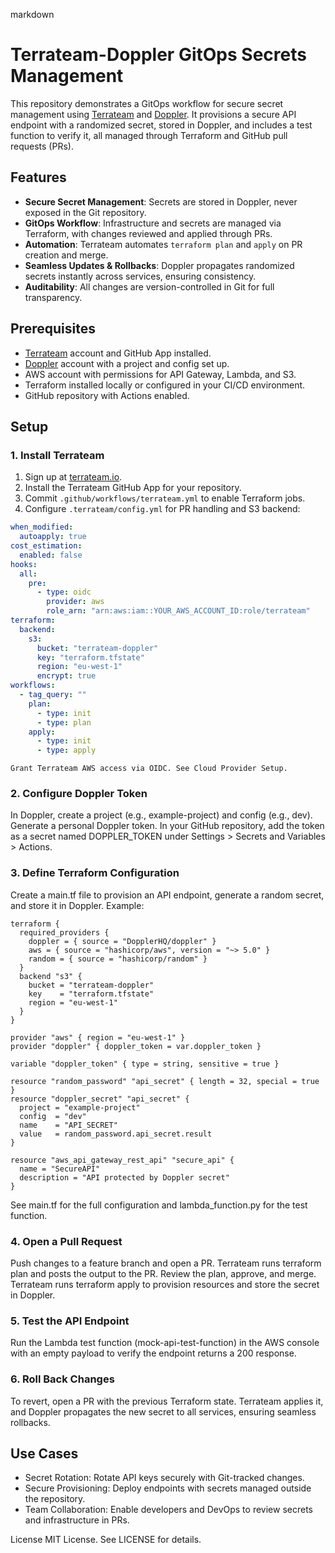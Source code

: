 markdown

# Terrateam-Doppler GitOps Secrets Management

This repository demonstrates a GitOps workflow for secure secret management using [Terrateam](https://terrateam.io) and [Doppler](https://doppler.com). It provisions a secure API endpoint with a randomized secret, stored in Doppler, and includes a test function to verify it, all managed through Terraform and GitHub pull requests (PRs).

## Features

- **Secure Secret Management**: Secrets are stored in Doppler, never exposed in the Git repository.
- **GitOps Workflow**: Infrastructure and secrets are managed via Terraform, with changes reviewed and applied through PRs.
- **Automation**: Terrateam automates `terraform plan` and `apply` on PR creation and merge.
- **Seamless Updates & Rollbacks**: Doppler propagates randomized secrets instantly across services, ensuring consistency.
- **Auditability**: All changes are version-controlled in Git for full transparency.

## Prerequisites

- [Terrateam](https://terrateam.io) account and GitHub App installed.
- [Doppler](https://doppler.com) account with a project and config set up.
- AWS account with permissions for API Gateway, Lambda, and S3.
- Terraform installed locally or configured in your CI/CD environment.
- GitHub repository with Actions enabled.

## Setup

### 1. Install Terrateam
1. Sign up at [terrateam.io](https://terrateam.io).
2. Install the Terrateam GitHub App for your repository.
3. Commit `.github/workflows/terrateam.yml` to enable Terraform jobs.
4. Configure `.terrateam/config.yml` for PR handling and S3 backend:

```yaml
when_modified:
  autoapply: true
cost_estimation:
  enabled: false
hooks:
  all:
    pre:
      - type: oidc
        provider: aws
        role_arn: "arn:aws:iam::YOUR_AWS_ACCOUNT_ID:role/terrateam"
terraform:
  backend:
    s3:
      bucket: "terrateam-doppler"
      key: "terraform.tfstate"
      region: "eu-west-1"
      encrypt: true
workflows:
  - tag_query: ""
    plan:
      - type: init
      - type: plan
    apply:
      - type: init
      - type: apply
```

    Grant Terrateam AWS access via OIDC. See Cloud Provider Setup.

### 2. Configure Doppler Token
In Doppler, create a project (e.g., example-project) and config (e.g., dev).
Generate a personal Doppler token.
In your GitHub repository, add the token as a secret named DOPPLER_TOKEN under Settings > Secrets and Variables > Actions.

### 3. Define Terraform Configuration
Create a main.tf file to provision an API endpoint, generate a random secret, and store it in Doppler. Example:

```hcl
terraform {
  required_providers {
    doppler = { source = "DopplerHQ/doppler" }
    aws = { source = "hashicorp/aws", version = "~> 5.0" }
    random = { source = "hashicorp/random" }
  }
  backend "s3" {
    bucket = "terrateam-doppler"
    key    = "terraform.tfstate"
    region = "eu-west-1"
  }
}

provider "aws" { region = "eu-west-1" }
provider "doppler" { doppler_token = var.doppler_token }

variable "doppler_token" { type = string, sensitive = true }

resource "random_password" "api_secret" { length = 32, special = true }
resource "doppler_secret" "api_secret" {
  project = "example-project"
  config  = "dev"
  name    = "API_SECRET"
  value   = random_password.api_secret.result
}

resource "aws_api_gateway_rest_api" "secure_api" {
  name = "SecureAPI"
  description = "API protected by Doppler secret"
}
```

See main.tf for the full configuration and lambda_function.py for the test function.

### 4. Open a Pull Request
Push changes to a feature branch and open a PR.
Terrateam runs terraform plan and posts the output to the PR.
Review the plan, approve, and merge.
Terrateam runs terraform apply to provision resources and store the secret in Doppler.

### 5. Test the API Endpoint
Run the Lambda test function (mock-api-test-function) in the AWS console with an empty payload to verify the endpoint returns a 200 response.

### 6. Roll Back Changes
To revert, open a PR with the previous Terraform state. Terrateam applies it, and Doppler propagates the new secret to all services, ensuring seamless rollbacks.

## Use Cases

- Secret Rotation: Rotate API keys securely with Git-tracked changes.
- Secure Provisioning: Deploy endpoints with secrets managed outside the repository.
- Team Collaboration: Enable developers and DevOps to review secrets and infrastructure in PRs.

License
MIT License. See LICENSE for details.